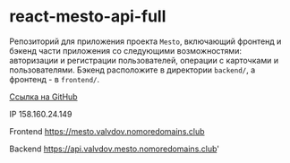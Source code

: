 # react-mesto-api-full
Репозиторий для приложения проекта `Mesto`, включающий фронтенд и бэкенд части приложения со следующими возможностями: авторизации и регистрации пользователей, операции с карточками и пользователями. Бэкенд расположите в директории `backend/`, а фронтенд - в `frontend/`. 

[Ссылка на GitHub](https://github.com/valvdov/react-mesto-api-full)

IP 158.160.24.149

Frontend https://mesto.valvdov.nomoredomains.club

Backend https://api.valvdov.mesto.nomoredomains.club'
